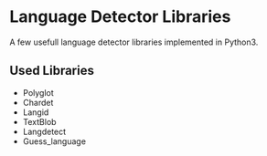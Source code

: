 # Language Detector Libraries

A few usefull language detector libraries implemented in Python3.

## Used Libraries
  * Polyglot 
  * Chardet
  * Langid
  * TextBlob
  * Langdetect
  * Guess_language
